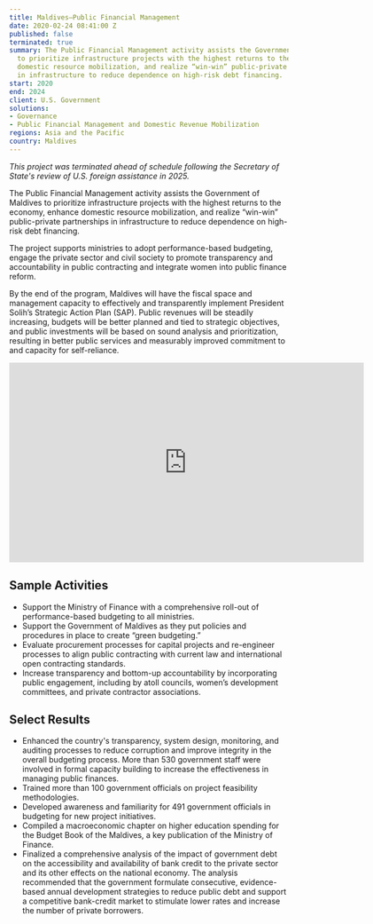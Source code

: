 ```yaml
---
title: Maldives—Public Financial Management
date: 2020-02-24 08:41:00 Z
published: false
terminated: true
summary: The Public Financial Management activity assists the Government of Maldives
  to prioritize infrastructure projects with the highest returns to the economy, enhance
  domestic resource mobilization, and realize “win-win” public-private partnerships
  in infrastructure to reduce dependence on high-risk debt financing.
start: 2020
end: 2024
client: U.S. Government
solutions:
- Governance
- Public Financial Management and Domestic Revenue Mobilization
regions: Asia and the Pacific
country: Maldives
---
```


<aside><em>This project was terminated ahead of schedule following the Secretary of State's review of U.S. foreign assistance in 2025.</em></aside>

The Public Financial Management activity assists the Government of Maldives to prioritize infrastructure projects with the highest returns to the economy, enhance domestic resource mobilization, and realize “win-win” public-private partnerships in infrastructure to reduce dependence on high-risk debt financing.

The project supports ministries to adopt performance-based budgeting, engage the private sector and civil society to promote transparency and accountability in public contracting and integrate women into public finance reform.

By the end of the program, Maldives will have the fiscal space and management capacity to effectively and transparently implement President Solih’s Strategic Action Plan (SAP). Public revenues will be steadily increasing, budgets will be better planned and tied to strategic objectives, and public investments will be based on sound analysis and prioritization, resulting in better public services and measurably improved commitment to and capacity for self-reliance.

<iframe src="https://player.vimeo.com/video/623772788?h=99da47e1c1" width="640" height="360" frameborder="0" allow="autoplay; fullscreen; picture-in-picture" allowfullscreen></iframe>

## Sample Activities

* Support the Ministry of Finance with a comprehensive roll-out of performance-based budgeting to all ministries.
* Support the Government of Maldives as they put policies and procedures in place to create “green budgeting.”
* Evaluate procurement processes for capital projects and re-engineer processes to align public contracting with current law and international open contracting standards.
* Increase transparency and bottom-up accountability by incorporating public engagement, including by atoll councils, women’s development committees, and private contractor associations.

## Select Results

* Enhanced the country's transparency, system design, monitoring, and auditing processes to reduce corruption and improve integrity in the overall budgeting process. More than 530 government staff were involved in formal capacity building to increase the effectiveness in managing public finances.
* Trained more than 100 government officials on project feasibility methodologies.
* Developed awareness and familiarity for 491 government officials in budgeting for new project initiatives.
* Compiled a macroeconomic chapter on higher education spending for the Budget Book of the Maldives, a key publication of the Ministry of Finance.
* Finalized a comprehensive analysis of the impact of government debt on the accessibility and availability of bank credit to the private sector and its other effects on the national economy. The analysis recommended that the government formulate consecutive, evidence-based annual development strategies to reduce public debt and support a competitive bank-credit market to stimulate lower rates and increase the number of private borrowers.
